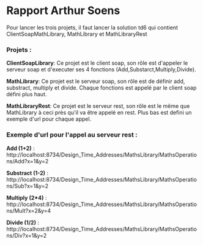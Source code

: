 # Rapport Arthur Soens


Pour lancer les trois projets, il faut lancer la solution td6 qui contient ClientSoapMathLibrary, MathLibrary et MathLibraryRest

### Projets :

__ClientSoapLibrary__: Ce projet est le client soap, son rôle est d'appeler le serveur soap et d'executer ses 4 fonctions (Add,Substarct,Multiply,Divide).

__MathLibrary__: Ce projet est le serveur soap, son rôle est de définir add, substract, multiply et divide. Chaque fonctions est appelé par le client soap défini plus haut.

__MathLibraryRest__: Ce projet est le serveur rest, son rôle est le même que MathLibrary à ceci près qu'il va être appelé en rest. Plus bas est defini un exemple d'url pour chaque appel.

### Exemple d'url pour l'appel au serveur rest :

__Add (1+2)__ :
http://localhost:8734/Design_Time_Addresses/MathsLibrary/MathsOperations/Add?x=1&y=2

__Substract (1-2)__ :
http://localhost:8734/Design_Time_Addresses/MathsLibrary/MathsOperations/Sub?x=1&y=2

__Multiply (2*4)__ :
http://localhost:8734/Design_Time_Addresses/MathsLibrary/MathsOperations/Mult?x=2&y=4

__Divide (1/2)__ :
http://localhost:8734/Design_Time_Addresses/MathsLibrary/MathsOperations/Div?x=1&y=2